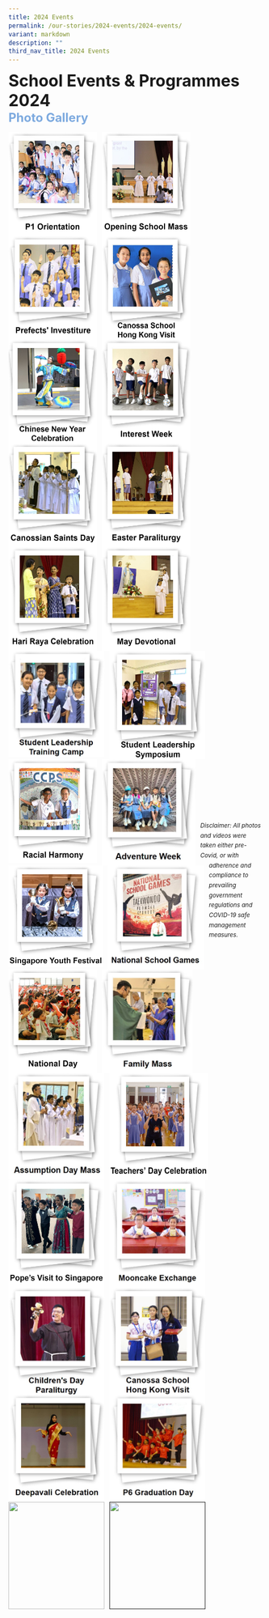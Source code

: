 ```yaml
---
title: 2024 Events
permalink: /our-stories/2024-events/2024-events/
variant: markdown
description: ""
third_nav_title: 2024 Events
---
```

<font size="6"><b>School Events &amp; Programmes 2024</b></font><br>
<font size="5" color="#7daadf"><b>Photo Gallery</b></font>


<center>

<p><a href="https://www.canossacatholicpri.moe.edu.sg/our-stories/2024-events/p1-orientation/"><img src="/images/Our%20Stories/2024/p1%20orientation%20cover%20photo.jpg" style="width:175px;height:205px;margin-right:10px;" align="left"></a></p>
		
	
<p><a href="https://www.canossacatholicpri.moe.edu.sg/our-stories/2024-events/opening-school-mass/"><img src="/images/Our%20Stories/2024/opening%20school%20mass%20cover%20photo.jpg" style="width:175px;height:205px;margin-right:10px;" align="left"></a></p>
	
	
<p><a href="https://www.canossacatholicpri.moe.edu.sg/our-stories/2024-events/prefects-investiture/"><img src="/images/Our%20Stories/2024/prefects%20investiture%20cover%20photo.jpg" style="width:175px;height:205px;margin-right:10px;" align="left"></a></p>
	
	
<br><br><br><br><br><br>
	
<p><a href="https://www.canossacatholicpri.moe.edu.sg/our-stories/2024-events/canossa-school-hong-kong-visit/"><img src="/images/Our%20Stories/2024/canossa%20school%20hong%20kong%20visit%20cover%20photo.jpg" style="width:175px;height:205px;margin-right:10px;" align="left"></a></p>
	
	
<p><a href="https://www.canossacatholicpri.moe.edu.sg/our-stories/2024-events/chinese-new-year-celebration/"><img src="/images/Our%20Stories/2024/Chinese_New_Year_Celebration___Cover_Photo.jpg" style="width:175px;height:205px;margin-right:10px;" align="left"></a></p>
	
	
<p><a href="https://www.canossacatholicpri.moe.edu.sg/our-stories/2024-events/interest-week/"><img src="/images/Our%20Stories/2024/Interest_Week___Cover_Photo.jpg" style="width:175px;height:205px;margin-right:10px;" align="left"></a></p>
	
	
<br><br><br><br><br><br>
		
	
<p><a href="https://www.canossacatholicpri.moe.edu.sg/our-stories/2024-events/canossian-saints-day/"><img src="/images/Our%20Stories/2024/Canossian_Saints_Day___Cover_Photo.jpg" style="width:175px;height:205px;margin-right:10px;" align="left"></a></p>
			
	
<p><a href="https://www.canossacatholicpri.moe.edu.sg/our-stories/2024-events/easter-paraliturgy/"><img src="/images/Our%20Stories/2024/Easter_Paraliturgy___Cover_Photo.jpg" style="width:175px;height:205px;margin-right:10px;" align="left"></a></p>

	
<p><a href="https://www.canossacatholicpri.moe.edu.sg/our-stories/2024-events/hari-raya-celebration/"><img src="/images/Our%20Stories/2024/Hari_Raya_Celebration___Cover_Photo.jpg" style="width:175px;height:205px;margin-right:10px;" align="left"></a></p>

	
<br><br><br><br><br><br>
		
	
<p><a href="https://www.canossacatholicpri.moe.edu.sg/our-stories/2024-events/may-devotional/"><img src="/images/Our%20Stories/2024/May_Devotional___Cover_Photo.jpg" style="width:175px;height:205px;margin-right:10px;" align="left"></a></p>
		

<p><a href="https://canossacatholicpri.moe.edu.sg/student-leadership-training-camp/"><img src="/images/Our%20Stories/2024/Student_Leadership_Training_Camp___Cover_Photo.jpg" style="width:190px;height:210px;margin-right:10px;" align="left"></a></p>	
	
	
<p><a href="https://canossacatholicpri.moe.edu.sg/student-leadership-symposium/"><img src="/images/Our%20Stories/2024/Student_Leadership_Symposium___Cover_Photo.jpg" style="width:190px;height:215px;margin-right:10px;" align="left"></a></p>	

	
<br><br><br><br><br><br>	


<p><a href="https://canossacatholicpri.moe.edu.sg/racial-harmony-day/"><img src="/images/Our%20Stories/2024/Racial_Harmony_Day___Cover_Photo.jpg" style="width:175px;height:205px;margin-right:10px;" align="left"></a></p>
	
	
<p><a href="https://canossacatholicpri.moe.edu.sg/adventure-week/"><img src="/images/Our%20Stories/2024/Adventure_Week___Cover_Photo.jpg" style="width:185px;height:210px;margin-right:10px;" align="left"></a></p>	
	
	
<p><a href="https://canossacatholicpri.moe.edu.sg/singapore-youth-festival/"><img src="/images/Our%20Stories/2024/SYF___Cover_Photo.jpg" style="width:187px;height:201px;margin-right:10px;" align="left"></a></p>

	
<br><br><br><br><br><br>
		
	
<p><a href="https://canossacatholicpri.moe.edu.sg/national-school-games/"><img src="/images/Our%20Stories/2024/NSG___Cover_Photo.jpg" style="width:190px;height:205px;margin-right:10px;" align="left"></a></p>	
	

<p><a href="https://canossacatholicpri.moe.edu.sg/national-day-celebration/"><img src="/images/Our%20Stories/2024/National_Day___Cover_Photo.jpg" style="width:175px;height:205px;margin-right:10px;" align="left"></a></p>	
	

<p><a href="https://canossacatholicpri.moe.edu.sg/family-mass/"><img src="/images/Our%20Stories/2024/Family_Mass___Cover_Photo.jpg" style="width:180px;height:205px;margin-right:10px;" align="left"></a></p>	
	
	
<br><br><br><br><br><br>
	
	
<p><a href="https://canossacatholicpri.moe.edu.sg/assumption-day-mass/"><img src="/images/Our%20Stories/2024/Assumption_Day_Mass___Cover_Photo.jpg" style="width:190px;height:210px;margin-right:10px;" align="left"></a></p>		
	
	
<p><a href="https://canossacatholicpri.moe.edu.sg/teachers-day-celebration/"><img src="/images/Our%20Stories/2024/17__Teachers__Day_Celebration___Cover_Photo.jpg" style="width:195px;height:212px;margin-right:10px;" align="left"></a></p>
	
	
<p><a href="https://canossacatholicpri.moe.edu.sg/pope-s-visit-to-singapore/"><img src="/images/Our%20Stories/2024/Pope_s_Visit___Cover_Photo.jpg" style="width:190px;height:212px;margin-right:10px;" align="left"></a></p>		
	
	
<br><br><br><br><br><br>
		
	
<p><a href="https://canossacatholicpri.moe.edu.sg/mooncake-exchange/"><img src="/images/Our%20Stories/2024/Mooncake_Exchange___Cover_Photo.jpg" style="width:190px;height:212px;margin-right:10px;" align="left"></a></p>			
	

<p><a href="https://canossacatholicpri.moe.edu.sg/children-s-day-paraliturgy/"><img src="/images/Our%20Stories/2024/Children_s_Day_Paraliturgy___Cover_Photo.jpg" style="width:190px;height:212px;margin-right:10px;" align="left"></a></p>			
		

<p><a href="https://canossacatholicpri.moe.edu.sg/canossa-school-hk-visit/"><img src="/images/Our%20Stories/2024/Canossa_School_Hong_Kong_Visit___Cover_Photo.jpg" style="width:190px;height:212px;margin-right:10px;" align="left"></a></p>	
	
	
<br><br><br><br><br><br>	
			

<p><a href="https://canossacatholicpri.moe.edu.sg/deepavali-celebration/"><img src="/images/Our%20Stories/2024/Deepavali_Celebration___Cover_Photo.jpg" style="width:190px;height:212px;margin-right:10px;" align="left"></a></p>	
	
	
<p><a href="https://canossacatholicpri.moe.edu.sg/p6-graduation-day/"><img src="/images/Our%20Stories/2024/P6_Graduation_Ceremony___Cover_Photo.jpg" style="width:190px;height:212px;margin-right:10px;" align="left"></a></p>		


<p><a href="https://canossacatholicpri.moe.edu.sg/thanksgiving-mass/"><img src="/images/Our%20Stories/2024/Thanksgiving_Mass___Cover_Photo.jpg)" style="width:190px;height:212px;margin-right:10px;" align="left"></a></p>		

	
<br><br><br><br><br><br>	
	

<p><a href=""><img src="/images/Our%20Stories/2024/Thanksgiving_Mass___Cover_Photo.jpg)" style="width:190px;height:212px;margin-right:10px;" align="left"></a></p>		

	
<br><br><br><br><br><br>	
	
	
</center>


<br><br><br><br><br><br><br><br><br><br><br><br>
<sup><em>Disclaimer: All photos and videos were taken either pre-Covid, or with adherence and compliance to prevailing government regulations and COVID-19 safe management measures.</em></sup>